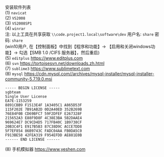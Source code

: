 安装软件列表  
(1) `navicat`  
(2) `VS2008`  
(3) `VS2008SP1`   
(4) `winrar`  
注: 以上工具在共享获取 `\\code.project1.local\software\dev` 用户名: `share` 密码: `share`  
(win10用户, 在【控制面板】中找到【程序和功能】-> 【启用和关闭windows功能】-> 勾选【SMB 1.0 /CIFS 服务器】，然后重启)    
(5) `editplus` https://www.editplus.com   
(6) `svn` https://tortoisesvn.net/downloads.zh.html    
(7) `sublime3` https://www.sublimetext.com      
(8) `mysql` https://cdn.mysql.com//archives/mysql-installer/mysql-installer-community-5.7.19.0.msi
```
----- BEGIN LICENSE -----
sgbteam
Single User License
EA7E-1153259
8891CBB9 F1513E4F 1A3405C1 A865D53F
115F202E 7B91AB2D 0D2A40ED 352B269B
76E84F0B CD69BFC7 59F2DFEF E267328F
215652A3 E88F9D8F 4C38E3BA 5B2DAAE4
969624E7 DC9CD4D5 717FB40C 1B9738CF
20B3C4F1 E917B5B3 87C38D9C ACCE7DD8
5F7EF854 86B9743C FADC04AA FB0DA5C0
F913BE58 42FEA319 F954EFDD AE881E0B
------ END LICENSE ------
```
(8) 手机模拟器 https://www.yeshen.com  
